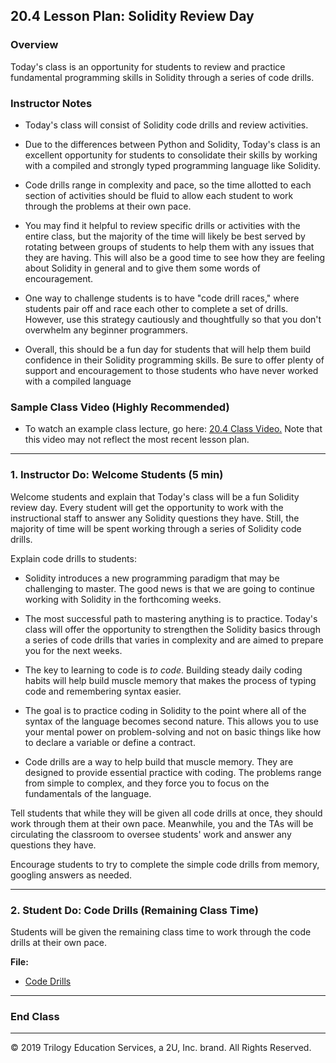 ## 20.4 Lesson Plan: Solidity Review Day

### Overview

Today's class is an opportunity for students to review and practice fundamental programming skills in Solidity through a series of code drills.

### Instructor Notes

* Today's class will consist of Solidity code drills and review activities.

* Due to the differences between Python and Solidity, Today's class is an excellent opportunity for students to consolidate their skills by working with a compiled and strongly typed programming language like Solidity.

* Code drills range in complexity and pace, so the time allotted to each section of activities should be fluid to allow each student to work through the problems at their own pace.

* You may find it helpful to review specific drills or activities with the entire class, but the majority of the time will likely be best served by rotating between groups of students to help them with any issues that they are having. This will also be a good time to see how they are feeling about Solidity in general and to give them some words of encouragement.

* One way to challenge students is to have "code drill races," where students pair off and race each other to complete a set of drills. However, use this strategy cautiously and thoughtfully so that you don't overwhelm any beginner programmers.

* Overall, this should be a fun day for students that will help them build confidence in their Solidity programming skills. Be sure to offer plenty of support and encouragement to those students who have never worked with a compiled language

### Sample Class Video (Highly Recommended)
* To watch an example class lecture, go here: [20.4 Class Video.](https://codingbootcamp.hosted.panopto.com/Panopto/Pages/Viewer.aspx?id=aed7b919-b3e3-4440-b4d2-ab28004ce6f0) Note that this video may not reflect the most recent lesson plan.

---

### 1. Instructor Do: Welcome Students (5 min)

Welcome students and explain that Today's class will be a fun Solidity review day. Every student will get the opportunity to work with the instructional staff to answer any Solidity questions they have. Still, the majority of time will be spent working through a series of Solidity code drills.

Explain code drills to students:

* Solidity introduces a new programming paradigm that may be challenging to master. The good news is that we are going to continue working with Solidity in the forthcoming weeks.

* The most successful path to mastering anything is to practice. Today's class will offer the opportunity to strengthen the Solidity basics through a series of code drills that varies in complexity and are aimed to prepare you for the next weeks.

* The key to learning to code is _to code_. Building steady daily coding habits will help build muscle memory that makes the process of typing code and remembering syntax easier.

* The goal is to practice coding in Solidity to the point where all of the syntax of the language becomes second nature. This allows you to use your mental power on problem-solving and not on basic things like how to declare a variable or define a contract.

* Code drills are a way to help build that muscle memory. They are designed to provide essential practice with coding. The problems range from simple to complex, and they force you to focus on the fundamentals of the language.

Tell students that while they will be given all code drills at once, they should work through them at their own pace. Meanwhile, you and the TAs will be circulating the classroom to oversee students' work and answer any questions they have.

Encourage students to try to complete the simple code drills from memory, googling answers as needed.

---

### 2. Student Do: Code Drills (Remaining Class Time)

Students will be given the remaining class time to work through the code drills at their own pace.

**File:**

* [Code Drills](Activities/)

---

### End Class

---

© 2019 Trilogy Education Services, a 2U, Inc. brand. All Rights Reserved.
